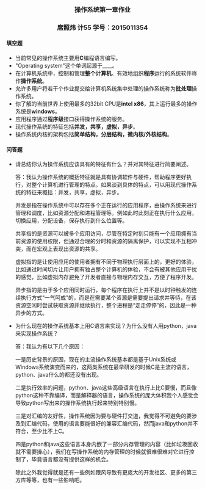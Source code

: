 ### <center>操作系统第一章作业<center>

### <center>席照炜    计55    学号：2015011354<center>



#### 填空题

* 当前常见的操作系统主要用**C**编程语言编写。
* "Operating system"这个单词起源于____。
* 在计算机系统中，控制和管理**整个计算机**、有效地组织**程序**运行的系统软件称作**操作系统**。
* 允许多用户将若干个作业提交给计算机系统集中处理的操作系统称为**批处理**操作系统。
* 你了解的当前世界上使用最多的32bit CPU是**intel x86**，其上运行最多的操作系统是**windows**。
* 应用程序通过**程序级**接口获得操作系统的服务。
* 现代操作系统的特征包括**并发，共享，虚拟，异步**。
* 操作系统内核的架构包括**简单结构，分层结构，微内核/外核结构**。



#### 问答题

- 请总结你认为操作系统应该具有的特征有什么？并对其特征进行简要阐述。

  答：我认为操作系统的概括特征就是具有协调软件与硬件，帮助程序更好执行，对整个计算机进行管理的特点。如果谈到具体的特点，可以用现代操作系统的特征来概括：并发，共享，虚拟，异步。

  并发是指在操作系统中可以存在多个正在运行的应用程序，由操作系统来进行管理和调度，比如资源分配和进程管理等。例如此时此刻正在执行什么应用，切换应用，分配设备，保存执行到什么位置等。

  共享指的是资源可以被多个应用访问，尽管在特定时刻只能有一个应用拥有当前资源的使用权限，但通过合理的分时和资源的隔离保护，可以实现不互相冲突，而在宏观上表现出资源的共享。

  虚拟指的是让使用应用的使用者拥有不同于物理执行层面上的，更好的体验，比如通过时间切片让用户拥有独占整个计算机的体验，不会有被其他应用干扰的感觉，比如虚拟内存避免了开发者直接与物理内存交互，方便了程序开发。

  异步指的是由于多个应用同时运行，每个程序在执行上并不是以时钟触发的连续执行方式“一气呵成”的，而是在需要某个资源是需要提出请求并等待，在该资源空闲时尝试获取资源并继续执行，整个进程是“走走停停”的，因此是一种异步的方式。


- 为什么现在的操作系统基本上用C语言来实现？为什么没有人用python，java来实现操作系统？

  答：我认为有以下几个原因：

  一是历史背景的原因，现在的主流操作系统基本都是基于Unix系统或Windows系统演变而来的，这两类系统在最早研发的时候C是主流的语言，python、java什么的都还没有出现。

  二是执行效率的问题，python、java这些高级语言在执行上比C要慢，而且像python这种不靠编译，而是解释器的语言，操作系统的庞大体积我个人感觉会导致python写出来的操作系统执行起来特别特别慢。

  三是对汇编的友好性，操作系统因为要与硬件打交道，我觉得不可避免的要涉及到汇编代码，使用的语言要能很好的兼容汇编代码，然而java和python并不符合，至少比不上C。

  四是python和java这些语言本身内嵌了一部分内存管理的内容（比如垃圾回收就不需要操心），我们在写操作系统的内存管理的时候就很难很难对它进行控制了，毕竟语言都没有提供这样的机会。

  除此之外我觉得就是还有一些例如跟风导致有更庞大的开发社区、更多的第三方库等等，也有一些影响吧。